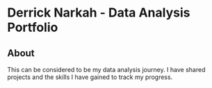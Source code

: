 # Derrick Narkah - Data Analysis Portfolio
## About
This can be considered to be my data analysis journey. I have shared projects and the skills I have gained to track my progress.

